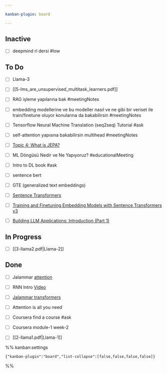```yaml
---

kanban-plugin: board

---
```


## Inactive

- [ ] deepmind rl dersi #low


## To Do

- [ ] Llama-3
- [ ] [[5-lms_are_unsupervised_multitask_learners.pdf]]
- [ ] RAG işleme yapılarına bak #meetingNotes
- [ ] embedding modellerine ve bu modeller nasıl ve ne gibi bir veriset ile train/finetune oluyor konularına da bakabilirsin #meetingNotes
- [ ] Tensorflow Neural Machine Translation (seq2seq) Tutorial #ask
- [ ] self-attention yapısına bakabilirsin multihead #meetingNotes
- [ ] [Topic 4: What is JEPA?](https://www.turingpost.com/p/jepa)
- [ ] ML Döngüsü Nedir ve Ne Yapıyoruz? #educationalMeeting
- [ ] Intro to DL book #ask
- [ ] sentence bert
- [ ] GTE (generalized text embeddings)
- [ ] [Sentence Transformers](https://osanseviero.github.io/hackerllama/blog/posts/sentence_embeddings/#sentence-transformers)
- [ ] [Training and Finetuning Embedding Models with Sentence Transformers v3](https://huggingface.co/blog/train-sentence-transformers)
- [ ] [Building LLM Applications: Introduction (Part 1)](https://medium.com/@vipra_singh/building-llm-applications-introduction-part-1-1c90294b155b#4d28)


## In Progress

- [ ] [[3-llama2.pdf|Llama-2]]


## Done

- [ ] Jalammar [attention](https://jalammar.github.io/visualizing-neural-machine-translation-mechanics-of-seq2seq-models-with-attention/)
- [ ] RNN Intro [Video](https://www.youtube.com/watch?v=UNmqTiOnRfg)
- [ ] [Jalammar transformers](https://jalammar.github.io/illustrated-transformer/)
- [ ] Attention is all you need
- [ ] Coursera find a course #ask
- [ ] Coursera module-1 week-2
- [ ] [[2-llama1.pdf|Llama-1]]




%% kanban:settings
```
{"kanban-plugin":"board","list-collapse":[false,false,false,false]}
```
%%